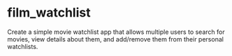 # film_watchlist
Create a simple movie watchlist app that allows multiple users to search for movies, view details  about them, and add/remove them from their personal watchlists.
